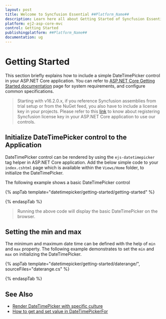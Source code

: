 ```yaml
---
layout: post
title: Welcome to Syncfusion Essential ##Platform_Name##
description: Learn here all about Getting Started of Syncfusion Essential ##Platform_Name## widgets based on HTML5 and jQuery.
platform: ej2-asp-core-mvc
control: Getting Started
publishingplatform: ##Platform_Name##
documentation: ug
---
```



# Getting Started

This section briefly explains how to include a simple DateTimePicker control in your ASP.NET Core application. You can refer to [ASP.NET Core Getting Started documentation](../../getting-started/) page for system requirements, and configure common specifications.

> Starting with v16.2.0.x, if you reference Syncfusion assemblies from trial setup or from the NuGet feed, you also have to include a license key in your projects. Please refer to this [link](https://help.syncfusion.com/common/essential-studio/licensing/license-key#aspnet-core) to know about registering Syncfusion license key in your ASP.NET Core application to use our controls.

## Initialize DateTimePicker control to the Application

DateTimePicker control can be rendered by using the `ejs-datetimepicker` tag helper in ASP.NET Core application. Add the below simple code to your `index.cshtml` page which is available within the `Views/Home` folder, to initialize the DateTimePicker.

The following example shows a basic DateTimePicker control

{% aspTab template="datetimepicker/getting-started/getting-started" %}

{% endaspTab %}

> Running the above code will display the basic DateTimePicker on the browser.

## Setting the min and max

The minimum and maximum date time can be defined with the help of `min` and `max` property.
The following example demonstrates to set the `min` and `max` on initializing the
DateTimePicker.

{% aspTab template="datetimepicker/getting-started/daterange/", sourceFiles="daterange.cs" %}

{% endaspTab %}

## See Also

* [Render DateTimePicker with specific culture](./globalization)
* [How to get and set value in DateTimePickerFor](./how-to/datetimepicker-for-core)
